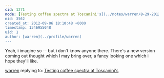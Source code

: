 ```yaml
---
cid: 1271
node: [Testing coffee spectra at Toscanini's](../notes/warren/8-29-2012/testing-coffee-spectra-toscaninis)
nid: 3562
created_at: 2012-09-06 18:10:48 +0000
timestamp: 1346955048
uid: 1
author: [warren](../profile/warren)
---
```


Yeah, i imagine so -- but i don't know anyone there. There's a new version coming out thought which I may bring over, a fancy looking one which i hope they'll like.

[warren](../profile/warren) replying to: [Testing coffee spectra at Toscanini's](../notes/warren/8-29-2012/testing-coffee-spectra-toscaninis)

